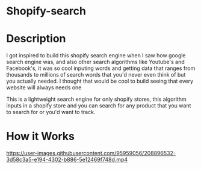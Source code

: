 # Shopify-search


# Description

I got inspired to build this shopify search engine when I saw how google search engine was, and also other search algorithms like Youtube's and Facebook's,
it was so cool inputing words and getting data that ranges from thousands to millions of search words that you'd never even think of but you actually needed. I thought that would be cool to build seeing that every website will always needs one

This is a lightweight search engine for only shopify stores, this algorithm inputs in a shopify store and you can search for any product that you want to search for or you'd want to track.


# How it Works

https://user-images.githubusercontent.com/95959056/208896532-3d58c3a5-e194-4302-b886-5e12469f748d.mp4

